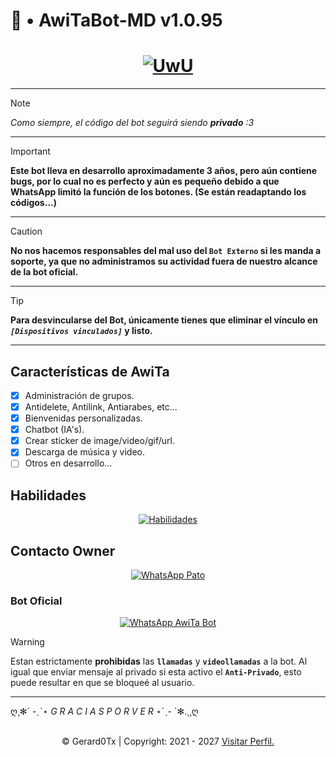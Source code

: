 <p align="center">
	<h1>📌 • AwiTaBot-MD v1.0.95</h1>
</p>
<div align="center">
	<a href="https://github.com/Gerard0Tx">
		<h1><strong>
			<img src="https://readme-typing-svg.demolab.com?font=Lato&weight=19000&size=14&pause=1000&width=435&lines=Bienvenidos+al+repositorio+oficial;AwiTa+estar%C3%A1+feliz+con+una+estrellita+%3A3;Cuack+Cuack++Motherfucker+%F0%9F%94%A5" alt="UwU" />
		</strong></h1>
	</a>
</div>

---

> [!NOTE]
> *Como siempre, el código del bot seguirá siendo **privado** :3*

---

> [!IMPORTANT]
> **Este bot lleva en desarrollo aproximadamente 3 años, pero aún contiene bugs, por lo cual no es perfecto y aún es pequeño debido a que WhatsApp limitó la función de los botones. (Se están readaptando los códigos...)**

---

> [!CAUTION]
> **No nos hacemos responsables del mal uso del `Bot Externo` si les manda a soporte, ya que no administramos su actividad fuera de nuestro alcance de la bot oficial.**

---

> [!TIP]
> **Para desvincularse del Bot, únicamente tienes que eliminar el vínculo en *`[Dispositivos vinculados]`* y listo.**

---

<p align="center">
	<h2>Características de AwiTa</h2>
</p>

- [x] Administración de grupos.
- [x] Antidelete, Antilink, Antiarabes, etc...
- [x] Bienvenidas personalizadas.
- [x] Chatbot (IA's).
- [x] Crear sticker de image/video/gif/url.
- [x] Descarga de música y video.
- [ ] Otros en desarrollo...

<p align="center">
	<h2>Habilidades</h2>
</p>
<div align="center">
	<a href="#habilidades">
		<img src="https://skillicons.dev/icons?i=html,css,javascript,nodejs" alt="Habilidades">
	</a>
</div>

<p align="center">
	<h2>Contacto Owner</h2>
</p>
<div align="center">
	<a href="https://wa.me/+5218311584933">
		<img src='https://img.shields.io/badge/🜲_ᵖᵃᵗᵒ-25D366?style=for-the-badge&logo=whatsapp&logoColor=white' alt="WhatsApp Pato" />
	</a>
</div>

<p align="center">
	<h3>Bot Oficial</h3>
</p>
<div align="center">
	<a href='https://Wa.me/+5215663746621'>
		<img src='https://img.shields.io/badge/AwiTaBot--MD-25D366?style=for-the-badge&logo=whatsapp&logoColor=white' alt="WhatsApp AwiTa Bot" />
	</a>
</div>

> [!WARNING]
> Estan estrictamente **prohibidas** las **`llamadas`** y **`videollamadas`** a la bot. Al igual que enviar mensaje al privado si esta activo el **`Anti-Privado`**, esto puede resultar en que se bloqueé al usuario.

---

ღ¸✻´ -ˏˋ⋆ *G R A C I A S  P O R  V E R* ⋆ˊˎ- `✻.¸¸ღ

<br />
<div style='text-align: center'>
	&copy; Gerard0Tx | Copyright: 2021 - 2027
	<a href="https://github.com/Gerard0Tx" target="_blank">Visitar Perfil.</a>
</div>
